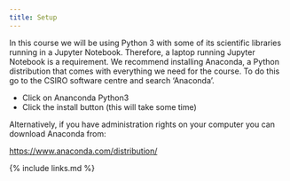 ```yaml
---
title: Setup
---
```

In this course we will be using Python 3 with some of its scientific libraries running in a Jupyter Notebook. Therefore, a laptop running Jupyter Notebook is a requirement. We recommend installing Anaconda, a Python distribution that comes with everything we need for the course. To do this go to the CSIRO software centre and search ‘Anaconda’.

- Click on Ananconda Python3
- Click the install button (this will take some time)

Alternatively, if you have administration rights on your computer you can download Anaconda from:

https://www.anaconda.com/distribution/



{% include links.md %}
